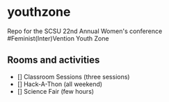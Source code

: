 # youthzone
Repo for the SCSU 22nd Annual Women's conference #Feminist(Inter)Vention Youth Zone
## Rooms and activities
- [] Classroom Sessions (three sessions)
- [] Hack-A-Thon (all weekend)
- [] Science Fair (few hours)
